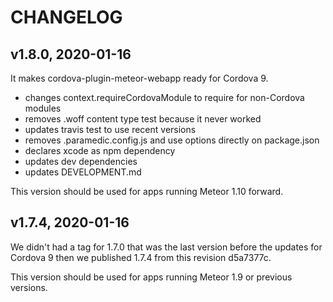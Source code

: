# CHANGELOG

## v1.8.0, 2020-01-16
It makes cordova-plugin-meteor-webapp ready for Cordova 9.
- changes context.requireCordovaModule to require for non-Cordova modules
- removes .woff content type test because it never worked
- updates travis test to use recent versions
- removes .paramedic.config.js and use options directly on package.json
- declares xcode as npm dependency
- updates dev dependencies
- updates DEVELOPMENT.md

This version should be used for apps running Meteor 1.10 forward.

## v1.7.4, 2020-01-16
We didn't had a tag for 1.7.0 that was the last version before the updates for 
Cordova 9 then we published 1.7.4 from this revision d5a7377c.

This version should be used for apps running Meteor 1.9 or previous versions.